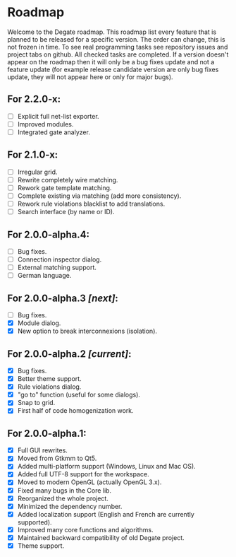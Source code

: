 # Roadmap

Welcome to the Degate roadmap. This roadmap list every feature that is planned to be released for a specific version. The order can change, this is not frozen in time. To see real programming tasks see repository issues and project tabs on github. All checked tasks are completed. If a version doesn't appear on the roadmap then it will only be a bug fixes update and not a feature update (for example release candidate version are only bug fixes update, they will not appear here or only for major bugs).

## For 2.2.0-x:

- [ ] Explicit full net-list exporter.
- [ ] Improved modules.
- [ ] Integrated gate analyzer.

## For 2.1.0-x:

- [ ] Irregular grid.
- [ ] Rewrite completely wire matching.
- [ ] Rework gate template matching.
- [ ] Complete existing via matching (add more consistency).
- [ ] Rework rule violations blacklist to add translations.
- [ ] Search interface (by name or ID).

## For 2.0.0-alpha.4:

- [ ] Bug fixes.
- [ ] Connection inspector dialog.
- [ ] External matching support.
- [ ] German language.

## For 2.0.0-alpha.3 *[next]*:

- [ ] Bug fixes.
- [x] Module dialog.
- [x] New option to break interconnexions (isolation).

## For 2.0.0-alpha.2 *[**current**]*:

- [x] Bug fixes.
- [x] Better theme support.
- [x] Rule violations dialog.
- [x] "go to" function (useful for some dialogs).
- [x] Snap to grid.
- [x] First half of code homogenization work.

## For 2.0.0-alpha.1:

- [x] Full GUI rewrites.
- [x] Moved from Gtkmm to Qt5.
- [x] Added multi-platform support (Windows, Linux and Mac OS).
- [x] Added full UTF-8 support for the workspace.
- [x] Moved to modern OpenGL (actually OpenGL 3.x).
- [x] Fixed many bugs in the Core lib.
- [x] Reorganized the whole project.
- [x] Minimized the dependency number.
- [x] Added localization support (English and French are currently supported).
- [x] Improved many core functions and algorithms.
- [x] Maintained backward compatibility of old Degate project.
- [x] Theme support.